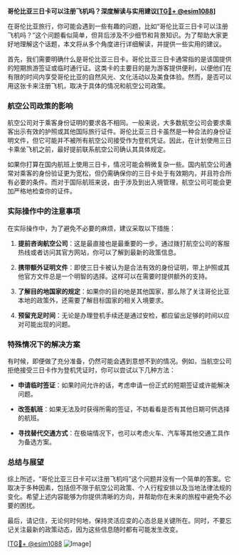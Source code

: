 **哥伦比亚三日卡可以注册飞机吗？深度解读与实用建议[[TG💪+ @esim1088](https://t.me/s/esim1088)]**

在哥伦比亚旅行，你可能会遇到一些有趣的问题，比如“哥伦比亚三日卡可以注册飞机吗？”这个问题看似简单，但背后涉及不少细节和背景知识。为了帮助大家更好地理解这个话题，本文将从多个角度进行详细解读，并提供一些实用的建议。

首先，我们需要明确什么是哥伦比亚三日卡。哥伦比亚三日卡通常指的是该国提供的短期旅游签证或临时通行证。这类卡的主要目的是为游客提供便利，以便他们在有限的时间内享受哥伦比亚的自然风光、文化活动以及美食体验。然而，是否可以用这张卡来注册飞机，取决于具体的情况和航空公司政策。

### **航空公司政策的影响**

航空公司对于乘客身份证明的要求各不相同。一般来说，大多数航空公司会要求乘客出示有效的护照或其他国际旅行证件。哥伦比亚三日卡虽然是一种合法的身份证明文件，但它可能并不被所有航空公司接受作为登机凭证。因此，在计划使用三日卡乘坐飞机之前，最好提前联系航空公司确认其具体规定。

如果你打算在国内航班上使用三日卡，情况可能会稍微复杂一些。国内航空公司通常对乘客的身份验证更为宽松，但仍需确保你的三日卡处于有效期内，并且符合所有必要的条件。而对于国际航班来说，由于涉及到出入境管理，航空公司可能会更加严格地检查你的证件。

### **实际操作中的注意事项**

在实际操作中，为了避免不必要的麻烦，建议采取以下措施：

1. **提前咨询航空公司**：这是最直接也是最重要的一步。通过拨打航空公司的客服热线或者访问其官方网站，你可以了解到最新的政策信息。
   
2. **携带额外证明文件**：即使三日卡被认为是合法有效的身份证明，带上护照或其他官方文件总是一个明智的选择。这样可以在需要时提供额外的支持。

3. **了解目的地国家的规定**：如果你的目的地是其他国家，那么除了关注哥伦比亚本地的政策外，还需要了解目标国家的相关入境要求。

4. **预留充足时间**：无论是办理登机手续还是通过安检，都应留出足够的时间以应对可能出现的问题。

### **特殊情况下的解决方案**

有时候，即便做了充分准备，仍然可能会遇到意想不到的情况。例如，当航空公司拒绝接受三日卡作为登机凭证时，你可以尝试以下几种方法：

- **申请临时签证**：如果时间允许的话，考虑申请一份正式的短期签证或许能解决问题。
  
- **改签航班**：如果无法及时获得所需的签证，不妨看看是否有其他日期可供选择的航班。

- **寻找替代交通方式**：在极端情况下，也可以考虑火车、汽车等其他交通工具作为备选方案。

### **总结与展望**

综上所述，“哥伦比亚三日卡可以注册飞机吗”这个问题并没有一个简单的答案。它取决于多种因素，包括但不限于航空公司政策、个人行程安排以及当地法律法规的变化。希望上述内容能够为你提供清晰的方向，并帮助你在未来的旅程中避免不必要的困扰。

最后，请记住，无论何时何地，保持灵活应变的心态总是关键所在。同时，不要忘记关注最新的政策动态，因为这些信息随时都有可能发生改变。

[[TG💪+ @esim1088](https://t.me/s/esim1088) ![Image](https://i.postimg.cc/4NQfJmqS/Snipaste-2025-05-13-00-14-12.png)]